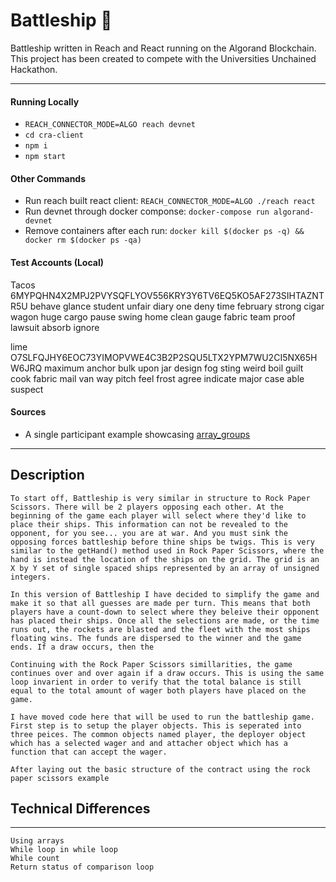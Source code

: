 # Battleship :ship:

Battleship written in Reach and React running on the Algorand Blockchain. This project has been created to compete with the Universities Unchained Hackathon.

---


#### Running Locally
- `REACH_CONNECTOR_MODE=ALGO reach devnet`
- `cd cra-client`
- `npm i`
- `npm start`

#### Other Commands
- Run reach built react client: `REACH_CONNECTOR_MODE=ALGO ./reach react`
- Run devnet through docker componse: `docker-compose run algorand-devnet`
- Remove containers after each run: `docker kill $(docker ps -q) && docker rm $(docker ps -qa)`

#### Test Accounts (Local)
Tacos
6MYPQHN4X2MPJ2PVYSQFLYOV556KRY3Y6TV6EQ5KO5AF273SIHTAZNTR5U
behave glance student unfair diary one deny time february strong cigar wagon huge cargo pause swing home clean gauge fabric team proof lawsuit absorb ignore

lime
O7SLFQJHY6EOC73YIMOPVWE4C3B2P2SQU5LTX2YPM7WU2CI5NX65HW6JRQ
maximum anchor bulk upon jar design fog sting weird boil guilt cook fabric mail van way pitch feel frost agree indicate major case able suspect

#### Sources
- A single participant example showcasing [array_groups](https://github.com/reach-sh/reach-lang/blob/8f41a2ae17220041ba365274dd32ae7c96b11f2e/hs/test-examples/features/array_groups.rsh)

---

## Description
```
To start off, Battleship is very similar in structure to Rock Paper Scissors. There will be 2 players opposing each other. At the beginning of the game each player will select where they'd like to place their ships. This information can not be revealed to the opponent, for you see... you are at war. And you must sink the opposing forces battleship before thine ships be twigs. This is very similar to the getHand() method used in Rock Paper Scissors, where the hand is instead the location of the ships on the grid. The grid is an X by Y set of single spaced ships represented by an array of unsigned integers.

In this version of Battleship I have decided to simplify the game and make it so that all guesses are made per turn. This means that both players have a count-down to select where they beleive their opponent has placed their ships. Once all the selections are made, or the time runs out, the rockets are blasted and the fleet with the most ships floating wins. The funds are dispersed to the winner and the game ends. If a draw occurs, then the 

Continuing with the Rock Paper Scissors simillarities, the game continues over and over again if a draw occurs. This is using the same loop invarient in order to verify that the total balance is still equal to the total amount of wager both players have placed on the game.

I have moved code here that will be used to run the battleship game. First step is to setup the player objects. This is seperated into three peices. The common objects named player, the deployer object which has a selected wager and and attacher object which has a function that can accept the wager.

After laying out the basic structure of the contract using the rock paper scissors example
```

## Technical Differences
---
```
Using arrays
While loop in while loop
While count
Return status of comparison loop
```